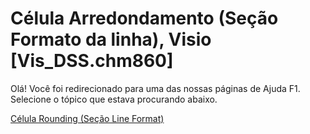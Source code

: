
# Célula Arredondamento (Seção Formato da linha), Visio [Vis_DSS.chm860]

Olá! Você foi redirecionado para uma das nossas páginas de Ajuda F1. Selecione o tópico que estava procurando abaixo.

[Célula Rounding (Seção Line Format)](http://msdn.microsoft.com/library/c44457ca-997a-5315-44dd-4218e4203550%28Office.15%29.aspx)
